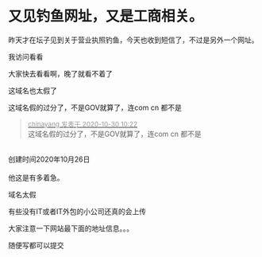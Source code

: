 # 又见钓鱼网址，又是工商相关。


昨天才在坛子见到关于营业执照钓鱼，今天也收到短信了，不过是另外一个网址。<br />
<img id="aimg_Zqz89" onclick="zoom(this, this.src, 0, 0, 0)" class="zoom" src="https://www.imageoss.com/images/2020/10/30/QQ202010300946068cef69011d4c913a.jpg" onmouseover="img_onmouseoverfunc(this)" onload="thumbImg(this)" border="0" alt="" />

我访问看看

大家快去看看啊，晚了就看不着了

这域名也太假了<img id="aimg_V1Y1L" onclick="zoom(this, this.src, 0, 0, 0)" class="zoom" src="https://cdn.jsdelivr.net/gh/hishis/forum-master/public/images/patch.gif" onmouseover="img_onmouseoverfunc(this)" onload="thumbImg(this)" border="0" alt="" />

这域名假的过分了，不是GOV就算了，连com cn 都不是

<div class="quote"><blockquote><font size="2"><a href="https://www.hostloc.com/forum.php?mod=redirect&amp;goto=findpost&amp;pid=9373886&amp;ptid=760123" target="_blank"><font color="#999999">chinayang 发表于 2020-10-30 10:22</font></a></font><br />
这域名假的过分了，不是GOV就算了，连com cn 都不是</blockquote></div><br />
创建时间2020年10月26日<br />
<br />
他这是有多着急。

域名太假

有些没有IT或者IT外包的小公司还真的会上传

大家注意一下网站最下面的地址信息。。。

随便写都可以提交
